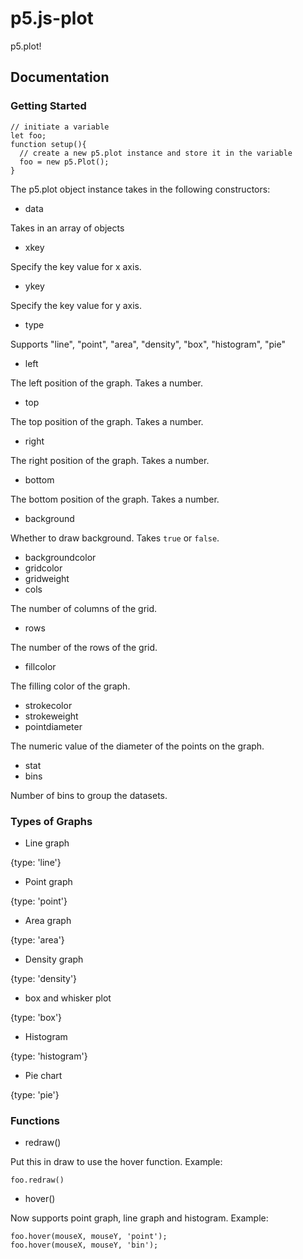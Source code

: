 # p5.js-plot
p5.plot!

## Documentation
### Getting Started
```
// initiate a variable
let foo;
function setup(){
  // create a new p5.plot instance and store it in the variable
  foo = new p5.Plot();
}
```
The p5.plot object instance takes in the following constructors:
- data

Takes in an array of objects
- xkey

Specify the key value for x axis.
- ykey

Specify the key value for y axis.
- type

Supports "line", "point", "area", "density", "box", "histogram", "pie"
- left

The left position of the graph. Takes a number.
- top

The top position of the graph. Takes a number.
- right

The right position of the graph. Takes a number.
- bottom

The bottom position of the graph. Takes a number.
- background

Whether to draw background. Takes ```true``` or ```false```.
- backgroundcolor
- gridcolor
- gridweight
- cols

The number of columns of the grid.
- rows

The number of the rows of the grid.
- fillcolor

The filling color of the graph.
- strokecolor
- strokeweight
- pointdiameter

The numeric value of the diameter of the points on the graph.
- stat
- bins

Number of bins to group the datasets.



### Types of Graphs
- Line graph

{type: 'line'}
- Point graph

{type: 'point'}
- Area graph

{type: 'area'}
- Density graph

{type: 'density'}
- box and whisker plot

{type: 'box'}
- Histogram

{type: 'histogram'}
- Pie chart

{type: 'pie'}

### Functions
- redraw()

Put this in draw to use the hover function.
Example:
```
foo.redraw()
```
- hover()

Now supports point graph, line graph and histogram.
Example:
```
foo.hover(mouseX, mouseY, 'point');
foo.hover(mouseX, mouseY, 'bin');
```
